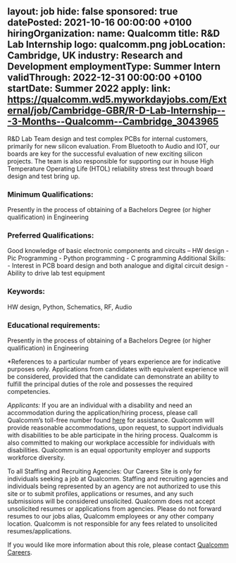 layout: job
hide: false
sponsored: true
datePosted: 2021-10-16 00:00:00 +0100
hiringOrganization:
  name: Qualcomm
title: R&D Lab Internship
logo: qualcomm.png
jobLocation: Cambridge, UK
industry: Research and Development
employmentType: Summer Intern
validThrough: 2022-12-31 00:00:00 +0100
startDate: Summer 2022
apply:
  link: https://qualcomm.wd5.myworkdayjobs.com/External/job/Cambridge-GBR/R-D-Lab-Internship---3-Months--Qualcomm--Cambridge_3043965
---

R&D Lab Team design and test complex PCBs for internal customers, primarily for new silicon evaluation. From Bluetooth to Audio and IOT, our boards are key for the successful evaluation of new exciting silicon projects. The team is also responsible for supporting our in house High Temperature Operating Life (HTOL) reliability stress test through board design and test bring up.  

### Minimum Qualifications:

Presently in the process of obtaining of a Bachelors Degree (or higher qualification) in Engineering

### Preferred Qualifications: 

Good knowledge of basic electronic components and circuits – HW design - Pic Programming - Python programming - C programming Additional Skills: - Interest in PCB board design and both analogue and digital circuit design - Ability to drive lab test equipment

### Keywords:

HW design, Python, Schematics, RF, Audio

### Educational requirements: 

Presently in the process of obtaining of a Bachelors Degree (or higher qualification) in Engineering
 

*References to a particular number of years experience are for indicative purposes only. Applications from candidates with equivalent experience will be considered, provided that the candidate can demonstrate an ability to fulfill the principal duties of the role and possesses the required competencies.

*Applicants:* If you are an individual with a disability and need an accommodation during the application/hiring process, please call Qualcomm’s toll-free number found [here](https://qualcomm.service-now.com/hrpublic?id=hr_public_article_view&sysparm_article=KB0039028) for assistance. Qualcomm will provide reasonable accommodations, upon request, to support individuals with disabilities to be able participate in the hiring process. Qualcomm is also committed to making our workplace accessible for individuals with disabilities. Qualcomm is an equal opportunity employer and supports workforce diversity.

To all Staffing and Recruiting Agencies: Our Careers Site is only for individuals seeking a job at Qualcomm. Staffing and recruiting agencies and individuals being represented by an agency are not authorized to use this site or to submit profiles, applications or resumes, and any such submissions will be considered unsolicited. Qualcomm does not accept unsolicited resumes or applications from agencies. Please do not forward resumes to our jobs alias, Qualcomm employees or any other company location. Qualcomm is not responsible for any fees related to unsolicited resumes/applications.

If you would like more information about this role, please contact [Qualcomm Careers](http://www.qualcomm.com/contact/corporate).
